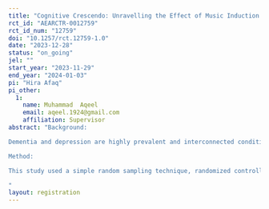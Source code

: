 ```yaml
---
title: "Cognitive Crescendo: Unravelling the Effect of Music Induction on Dementia and Depression-Associated Cognitive and Psychological Problems: An Experimental Study"
rct_id: "AEARCTR-0012759"
rct_id_num: "12759"
doi: "10.1257/rct.12759-1.0"
date: "2023-12-28"
status: "on_going"
jel: ""
start_year: "2023-11-29"
end_year: "2024-01-03"
pi: "Hira Afaq"
pi_other:
  1:
    name: Muhammad  Aqeel
    email: aqeel.1924@gmail.com
    affiliation: Supervisor
abstract: "Background:
Dementia and depression are highly prevalent and interconnected conditions among adults and are associated with individuals’ distress and rising mental health conditions in Pakistan. Effective, saleable and feasible interventions are needed. Music based interventions have shown promising effects, but the current evidence base is inconclusive. The present study aimed to determine the effectiveness of different music interventions on the depressive symptoms of people with dementia and depression.
Method:
This study used a simple random sampling technique, randomized controlled trial. Thirty participants will be recruited from psychiatric departments in Rawalpindi. They will be equally divided into two groups: control group and experimental group. In controlled group (15 participants) the data will be collected from normal population and in experimental group (15 participants) the data will be collected from dementia patients having comorbid symptoms of depression. To assess the intervention four block designed will be created in which participants will experience positive and negative music-visual induction on Psychopy. The study employed a two-way factorial analysis of variance (ANOVA) to evaluate the effectiveness of music intervention in reducing symptoms, improving cognitive insight and enhancing quality of life.  
"
layout: registration
---
```


